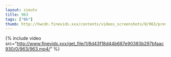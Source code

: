 ```yaml
--- 
layout: sieutv
title: 963
tags: ["0k"]
thumb: http://hwcdn.finevids.xxx/contents/videos_screenshots/0/963/preview.mp4.jpg
---
```

{% include video src="http://www.finevids.xxx/get_file/1/8d43f18d44b687e90383b297bfaac930/0/963/963.mp4/" %} 
